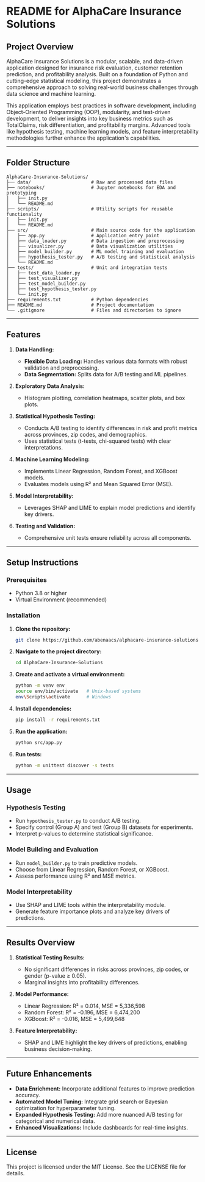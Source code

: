 # README for AlphaCare Insurance Solutions

## Project Overview

AlphaCare Insurance Solutions is a modular, scalable, and data-driven application designed for insurance risk evaluation, customer retention prediction, and profitability analysis. Built on a foundation of Python and cutting-edge statistical modeling, this project demonstrates a comprehensive approach to solving real-world business challenges through data science and machine learning.

This application employs best practices in software development, including Object-Oriented Programming (OOP), modularity, and test-driven development, to deliver insights into key business metrics such as TotalClaims, risk differentiation, and profitability margins. Advanced tools like hypothesis testing, machine learning models, and feature interpretability methodologies further enhance the application's capabilities.

---

## Folder Structure

```
AlphaCare-Insurance-Solutions/
├── data/                      # Raw and processed data files
├── notebooks/                 # Jupyter notebooks for EDA and prototyping
│   ├── init.py
│   └── README.md
├── scripts/                   # Utility scripts for reusable functionality
│   ├── init.py
│   └── README.md
├── src/                       # Main source code for the application
│   ├── app.py                 # Application entry point
│   ├── data_loader.py         # Data ingestion and preprocessing
│   ├── visualizer.py          # Data visualization utilities
│   ├── model_builder.py       # ML model training and evaluation
│   ├── hypothesis_tester.py   # A/B testing and statistical analysis
│   └── README.md
├── tests/                     # Unit and integration tests
│   ├── test_data_loader.py
│   ├── test_visualizer.py
│   ├── test_model_builder.py
│   ├── test_hypothesis_tester.py
│   └── init.py
├── requirements.txt           # Python dependencies
├── README.md                  # Project documentation
└── .gitignore                 # Files and directories to ignore
```

---

## Features

1. **Data Handling:**
   - **Flexible Data Loading:** Handles various data formats with robust validation and preprocessing.
   - **Data Segmentation:** Splits data for A/B testing and ML pipelines.

2. **Exploratory Data Analysis:**
   - Histogram plotting, correlation heatmaps, scatter plots, and box plots.

3. **Statistical Hypothesis Testing:**
   - Conducts A/B testing to identify differences in risk and profit metrics across provinces, zip codes, and demographics.
   - Uses statistical tests (t-tests, chi-squared tests) with clear interpretations.

4. **Machine Learning Modeling:**
   - Implements Linear Regression, Random Forest, and XGBoost models.
   - Evaluates models using R² and Mean Squared Error (MSE).

5. **Model Interpretability:**
   - Leverages SHAP and LIME to explain model predictions and identify key drivers.

6. **Testing and Validation:**
   - Comprehensive unit tests ensure reliability across all components.

---

## Setup Instructions

### Prerequisites
- Python 3.8 or higher
- Virtual Environment (recommended)

### Installation

1. **Clone the repository:**
   ```bash
   git clone https://github.com/abenaacs/alphacare-insurance-solutions-week-3.git
   ```

2. **Navigate to the project directory:**
   ```bash
   cd AlphaCare-Insurance-Solutions
   ```

3. **Create and activate a virtual environment:**
   ```bash
   python -m venv env
   source env/bin/activate   # Unix-based systems
   env\Scripts\activate      # Windows
   ```

4. **Install dependencies:**
   ```bash
   pip install -r requirements.txt
   ```

5. **Run the application:**
   ```bash
   python src/app.py
   ```

6. **Run tests:**
   ```bash
   python -m unittest discover -s tests
   ```

---

## Usage

### Hypothesis Testing
- Run `hypothesis_tester.py` to conduct A/B testing.
- Specify control (Group A) and test (Group B) datasets for experiments.
- Interpret p-values to determine statistical significance.

### Model Building and Evaluation
- Run `model_builder.py` to train predictive models.
- Choose from Linear Regression, Random Forest, or XGBoost.
- Assess performance using R² and MSE metrics.

### Model Interpretability
- Use SHAP and LIME tools within the interpretability module.
- Generate feature importance plots and analyze key drivers of predictions.

---

## Results Overview

1. **Statistical Testing Results:**
   - No significant differences in risks across provinces, zip codes, or gender (p-value ≥ 0.05).
   - Marginal insights into profitability differences.

2. **Model Performance:**
   - Linear Regression: R² = 0.014, MSE = 5,336,598
   - Random Forest: R² = -0.196, MSE = 6,474,200
   - XGBoost: R² = -0.016, MSE = 5,499,648

3. **Feature Interpretability:**
   - SHAP and LIME highlight the key drivers of predictions, enabling business decision-making.

---

## Future Enhancements

- **Data Enrichment:** Incorporate additional features to improve prediction accuracy.
- **Automated Model Tuning:** Integrate grid search or Bayesian optimization for hyperparameter tuning.
- **Expanded Hypothesis Testing:** Add more nuanced A/B testing for categorical and numerical data.
- **Enhanced Visualizations:** Include dashboards for real-time insights.

---

## License

This project is licensed under the MIT License. See the LICENSE file for details.
